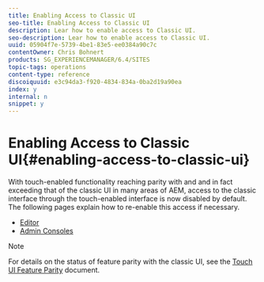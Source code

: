 ```yaml
---
title: Enabling Access to Classic UI
seo-title: Enabling Access to Classic UI
description: Lear how to enable access to Classic UI.
seo-description: Lear how to enable access to Classic UI.
uuid: 05904f7e-5739-4be1-83e5-ee0384a90c7c
contentOwner: Chris Bohnert
products: SG_EXPERIENCEMANAGER/6.4/SITES
topic-tags: operations
content-type: reference
discoiquuid: e3c94da3-f920-4834-834a-0ba2d19a90ea
index: y
internal: n
snippet: y
---
```


# Enabling Access to Classic UI{#enabling-access-to-classic-ui}

With touch-enabled functionality reaching parity with and and in fact exceeding that of the classic UI in many areas of AEM, access to the classic interface through the touch-enabled interface is now disabled by default. The following pages explain how to re-enable this access if necessary.

* [Editor](../../../sites/administering/using/enable-classic-ui-editor.md)
* [Admin Consoles](../../../sites/administering/using/enable-classic-ui-admin.md)

>[!NOTE]
>
>For details on the status of feature parity with the classic UI, see the [Touch UI Feature Parity](../../../release-notes/touch-ui-features-status.md) document.

